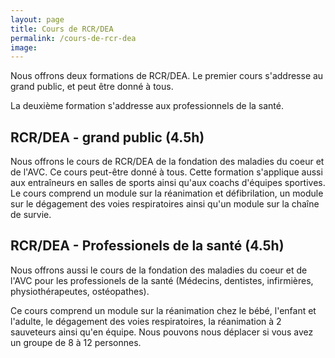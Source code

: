 ```yaml
---
layout: page
title: Cours de RCR/DEA
permalink: /cours-de-rcr-dea
image:
---
```


Nous offrons deux formations de RCR/DEA. Le premier cours s'addresse au grand public, et peut être donné à tous.

La deuxième formation s'addresse aux professionnels de la santé.

## RCR/DEA - grand public (4.5h)

Nous offrons le cours de RCR/DEA de la fondation des maladies du coeur et de l'AVC. Ce cours peut-être donné à tous. Cette formation s'applique aussi aux entraîneurs en salles de sports ainsi qu'aux coachs d'équipes sportives. Le cours comprend un module sur la réanimation et défibrilation, un module sur le dégagement des voies respiratoires ainsi qu'un module sur la chaîne de survie.

## RCR/DEA - Professionels de la santé (4.5h)

Nous offrons aussi le cours de la fondation des maladies du coeur et de l'AVC pour les professionels de la santé (Médecins, dentistes, infirmières, physiothérapeutes, ostéopathes).

Ce cours comprend un module sur la réanimation chez le bébé, l'enfant et l'adulte, le dégagement des voies respiratoires, la réanimation à 2 sauveteurs ainsi qu'en équipe. Nous pouvons nous déplacer si vous avez un groupe de 8 à 12 personnes.
